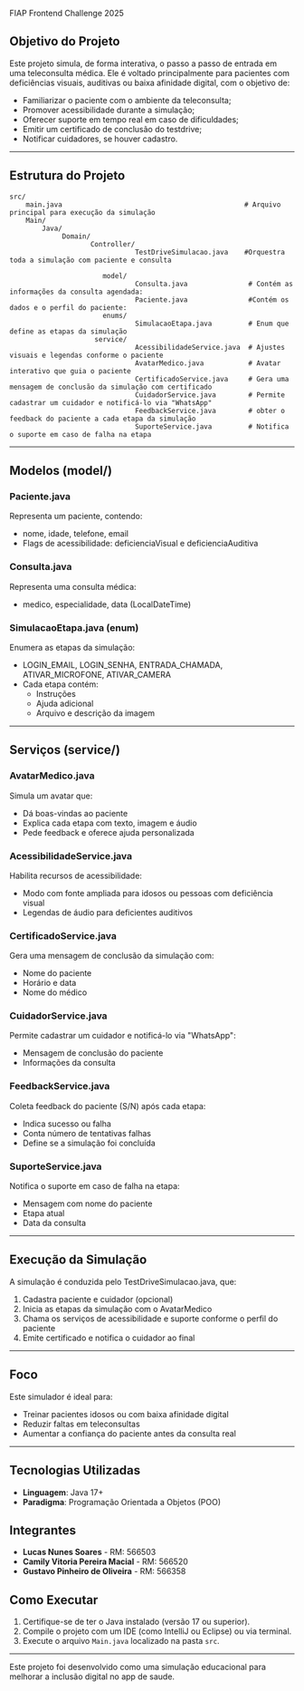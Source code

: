 FIAP Frontend Challenge 2025

## Objetivo do Projeto

Este projeto simula, de forma interativa, o passo a passo de entrada em uma teleconsulta médica. Ele é voltado principalmente para pacientes com deficiências visuais, auditivas ou baixa afinidade digital, com o objetivo de:

- Familiarizar o paciente com o ambiente da teleconsulta;
- Promover acessibilidade durante a simulação;
- Oferecer suporte em tempo real em caso de dificuldades;
- Emitir um certificado de conclusão do testdrive;
- Notificar cuidadores, se houver cadastro.

---

## Estrutura do Projeto

```
src/
    main.java                                             # Arquivo principal para execução da simulação
    Main/
        Java/
             Domain/
                    Controller/
                               TestDriveSimulacao.java    #Orquestra toda a simulação com paciente e consulta

                       model/
                               Consulta.java               # Contém as informações da consulta agendada:
                               Paciente.java               #Contém os dados e o perfil do paciente:
                       enums/
                               SimulacaoEtapa.java         # Enum que define as etapas da simulação
                     service/
                               AcessibilidadeService.java  # Ajustes visuais e legendas conforme o paciente
                               AvatarMedico.java           # Avatar interativo que guia o paciente
                               CertificadoService.java     # Gera uma mensagem de conclusão da simulação com certificado
                               CuidadorService.java        # Permite cadastrar um cuidador e notificá-lo via "WhatsApp"
                               FeedbackService.java        # obter o feedback do paciente a cada etapa da simulação
                               SuporteService.java         # Notifica o suporte em caso de falha na etapa
```

---

## Modelos (model/)

### Paciente.java
Representa um paciente, contendo:
- nome, idade, telefone, email
- Flags de acessibilidade: deficienciaVisual e deficienciaAuditiva

### Consulta.java
Representa uma consulta médica:
- medico, especialidade, data (LocalDateTime)

### SimulacaoEtapa.java (enum)
Enumera as etapas da simulação:
- LOGIN_EMAIL, LOGIN_SENHA, ENTRADA_CHAMADA, ATIVAR_MICROFONE, ATIVAR_CAMERA
- Cada etapa contém:
  - Instruções
  - Ajuda adicional
  - Arquivo e descrição da imagem

---

## Serviços (service/)

### AvatarMedico.java
Simula um avatar que:
- Dá boas-vindas ao paciente
- Explica cada etapa com texto, imagem e áudio
- Pede feedback e oferece ajuda personalizada

### AcessibilidadeService.java
Habilita recursos de acessibilidade:
- Modo com fonte ampliada para idosos ou pessoas com deficiência visual
- Legendas de áudio para deficientes auditivos

### CertificadoService.java
Gera uma mensagem de conclusão da simulação com:
- Nome do paciente
- Horário e data
- Nome do médico

### CuidadorService.java
Permite cadastrar um cuidador e notificá-lo via "WhatsApp":
- Mensagem de conclusão do paciente
- Informações da consulta

### FeedbackService.java
Coleta feedback do paciente (S/N) após cada etapa:
- Indica sucesso ou falha
- Conta número de tentativas falhas
- Define se a simulação foi concluída

### SuporteService.java
Notifica o suporte em caso de falha na etapa:
- Mensagem com nome do paciente
- Etapa atual
- Data da consulta

---

## Execução da Simulação

A simulação é conduzida pelo TestDriveSimulacao.java, que:

1. Cadastra paciente e cuidador (opcional)
2. Inicia as etapas da simulação com o AvatarMedico
3. Chama os serviços de acessibilidade e suporte conforme o perfil do paciente
4. Emite certificado e notifica o cuidador ao final

---

## Foco

Este simulador é ideal para:
- Treinar pacientes idosos ou com baixa afinidade digital
- Reduzir faltas em teleconsultas
- Aumentar a confiança do paciente antes da consulta real

---

##  Tecnologias Utilizadas

- **Linguagem**: Java 17+
- **Paradigma**: Programação Orientada a Objetos (POO)

##  Integrantes

- **Lucas Nunes Soares** - RM: 566503  
- **Camily Vitoria Pereira Macial** - RM: 566520  
- **Gustavo Pinheiro de Oliveira** - RM: 566358

##  Como Executar

1. Certifique-se de ter o Java instalado (versão 17 ou superior).
2. Compile o projeto com um IDE (como IntelliJ ou Eclipse) ou via terminal.
3. Execute o arquivo `Main.java` localizado na pasta `src`.

---
Este projeto foi desenvolvido como uma simulação educacional para melhorar a inclusão digital no app de saude.
